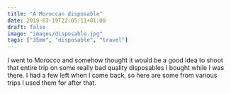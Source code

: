 ```yaml
---
title: "A Moroccan disposable"
date: 2019-03-19T22:05:11+01:00
draft: false
image: "images/disposable.jpg"
tags: ["35mm", "disposable", "travel"]
---
```


I went to Morocco and somehow thought it would be a good idea to shoot that entire trip on some really bad quality disposables I bought while I was there. I had a few left when I came back, so here are some from various trips I used them for after that.

<img data-src="images/6.jpg">
<img data-src="images/7.jpg">
<img data-src="images/8.jpg">

<div class="two">
    <img data-src="images/9.jpg">
    <img data-src="images/15.jpg">
</div>

<img data-src="images/10.jpg">
<img data-src="images/11.jpg">
<img data-src="images/13.jpg">
<img data-src="images/17.jpg">

<img data-src="images/20.jpg">

<img data-src="images/21.jpg">
<img data-src="images/22.jpg">
<img data-src="images/23.jpg">

<img data-src="images/24.jpg">
